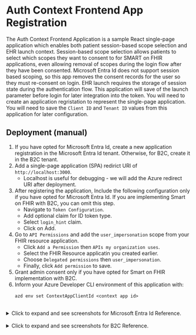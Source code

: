 # Auth Context Frontend App Registration

The Auth Context Frontend Application is a sample React single-page application which enables both patient session-based scope selection and EHR launch context. Session-based scope selection allows patients to select which scopes they want to consent to for SMART on FHIR applications, even allowing removal of scopes during the login flow after they have been consented. Microsoft Entra Id does not support session based scoping, so this app removes the consent records for the user so they must re-consent on login. EHR launch requires the storage of session state during the authentication flow. This application will save of the launch parameter before login for later integration into the token. You will need to create an application regristation to represent the single-page application. You will need to save the `Client ID` and `Tenant ID` values from this application for later configuration.

## Deployment (manual)

1. If you have opted for Microsoft Entra Id, create a new application registration in the Microsoft Entra Id tenant. Otherwise, for B2C, create it in the B2C tenant.
1. Add a single-page application (SPA) redirict URI of `http://localhost:3000`.
    - Localhost is useful for debugging - we will add the Azure redirect URI after deployment.
1. After registering the application, Include the following configuration only if you have opted for Microsoft Entra Id. If you are implementing Smart on FHIR with B2C, you can omit this step.
    - Navigate to `Token Configuration`. 
    - Add optional claim for ID token type.
    - Select `login_hint` claim.  
    - Click on Add.    
1. Go to `API Permissions` and add the `user_impersonation` scope from your FHIR resource application.
    - Click `Add a Permission` then `APIs my organization uses`.
    - Select the FHIR Resource applicatin you created earlier.
    - Choose `Delegated permissions` then `user_impersonation`.
    - Finally, click `Add permission` to save.
1. Grant admin consent only if you have opted for Smart on FHIR implementation with B2C.
1. Inform your Azure Developer CLI environment of this application with:
    ```
    azd env set ContextAppClientId <context app id>
    ```

<br />
<details>
<summary>Click to expand and see screenshots for Microsoft Entra Id Reference.</summary>

![](./images/2_create_application_registration.png)
![](./images/2_create_application_registration_details.png)
![](./images/2_add_login_hint_claim.png)
![](./images/2_add_fhir_user_impersonation.png)
![](./images/2_add_fhir_user_impersonation_screen_2.png)
</details>

<br />
<details>
<summary>Click to expand and see screenshots for B2C Reference.</summary>

![](./images/2_create_application_registration_b2c.png)
![](./images/2_create_application_registration_details_b2c.png)
![](./images/2_add_fhir_user_impersonation_b2c.png)
![](./images/2_add_fhir_user_impersonation_screen_2_b2c.png)
</details>